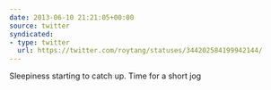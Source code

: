 ```yaml
---
date: 2013-06-10 21:21:05+00:00
source: twitter
syndicated:
- type: twitter
  url: https://twitter.com/roytang/statuses/344202584199942144/
---
```


Sleepiness starting to catch up. Time for a short jog